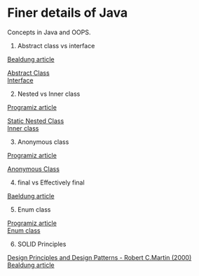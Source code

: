 # Finer details of Java
 
Concepts in Java and OOPS.

1. Abstract class vs interface

[Bealdung article](https://www.baeldung.com/java-interface-vs-abstract-class)

[Abstract Class](https://github.com/abiskris/javaPracticePrograms/blob/b2a4da3b7895f00b8ff0f931bac843b7ea64adb3/src/Person.java)\
[Interface](https://github.com/abiskris/javaPracticePrograms/blob/b2a4da3b7895f00b8ff0f931bac843b7ea64adb3/src/Shape.java)

2. Nested vs Inner class

[Programiz article](https://www.programiz.com/java-programming/nested-inner-class)

[Static Nested Class](https://github.com/abiskris/javaPracticePrograms/blob/b2a4da3b7895f00b8ff0f931bac843b7ea64adb3/src/Motherboard.java)\
[Inner class](https://github.com/abiskris/javaPracticePrograms/blob/b2a4da3b7895f00b8ff0f931bac843b7ea64adb3/src/Car.java)


3. Anonymous class

[Programiz article](https://www.programiz.com/java-programming/anonymous-class)

[Anonymous Class](https://github.com/abiskris/javaPracticePrograms/blob/b2a4da3b7895f00b8ff0f931bac843b7ea64adb3/src/Polygon.java)

4. final vs Effectively final

[Baeldung article](https://www.baeldung.com/java-effectively-final)

5. Enum class
   
[Programiz article](https://www.programiz.com/java-programming/enums)\
[Enum class](https://github.com/abiskris/finerDetailsOfJava/blob/78479458aab4264e42bc840548c09032406bec25/src/Size.java)

6. SOLID Principles

[Design Principles and Design Patterns - Robert C.Martin (2000)](https://staff.cs.utu.fi/~jounsmed/doos_06/material/DesignPrinciplesAndPatterns.pdf)\
[Bealdung article](https://www.baeldung.com/solid-principles)
